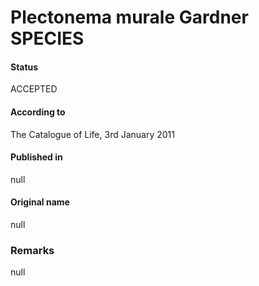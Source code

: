 # Plectonema murale Gardner SPECIES

#### Status
ACCEPTED

#### According to
The Catalogue of Life, 3rd January 2011

#### Published in
null

#### Original name
null

### Remarks
null